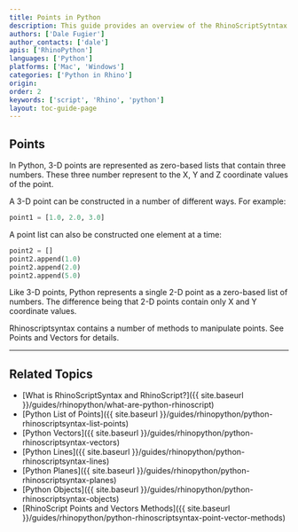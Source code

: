 ```yaml
---
title: Points in Python
description: This guide provides an overview of the RhinoScriptSytntax Point Geometry in Python.
authors: ['Dale Fugier']
author_contacts: ['dale']
apis: ['RhinoPython']
languages: ['Python']
platforms: ['Mac', 'Windows']
categories: ['Python in Rhino']
origin:
order: 2
keywords: ['script', 'Rhino', 'python']
layout: toc-guide-page
---
```

 
## Points

In Python, 3-D points are represented as zero-based lists that contain three numbers.  These three number represent to the X, Y and Z coordinate values of the point.

A 3-D point can be constructed in a number of different ways.  For example:

```python
point1 = [1.0, 2.0, 3.0]
```
A point list can also be constructed one element at a time:

```python
point2 = []
point2.append(1.0)
point2.append(2.0)
point2.append(5.0)
```
Like 3-D points, Python represents a single 2-D point as a zero-based list of numbers.  The difference being that 2-D points contain only X and Y coordinate values.

Rhinoscriptsyntax contains a number of methods to manipulate points.  See Points and Vectors for details.

---

## Related Topics

- [What is RhinoScriptSyntax and RhinoScript?]({{ site.baseurl }}/guides/rhinopython/what-are-python-rhinoscript)
- [Python List of Points]({{ site.baseurl }}/guides/rhinopython/python-rhinoscriptsyntax-list-points)
- [Python Vectors]({{ site.baseurl }}/guides/rhinopython/python-rhinoscriptsyntax-vectors)
- [Python Lines]({{ site.baseurl }}/guides/rhinopython/python-rhinoscriptsyntax-lines)
- [Python Planes]({{ site.baseurl }}/guides/rhinopython/python-rhinoscriptsyntax-planes)
- [Python Objects]({{ site.baseurl }}/guides/rhinopython/python-rhinoscriptsyntax-objects)
- [RhinoScript Points and Vectors Methods]({{ site.baseurl }}/guides/rhinopython/python-rhinoscriptsyntax-point-vector-methods)
